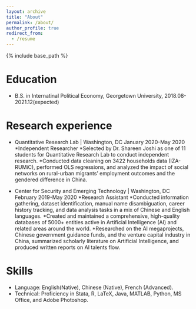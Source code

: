 ```yaml
---
layout: archive
title: "About"
permalink: /about/
author_profile: true
redirect_from:
  - /resume
---
```


{% include base_path %}

Education
======
* B.S. in Internatinal Political Economy, Georgetown University, 2018.08-2021.12(expected)

Research experience
======
* Quantitative Research Lab | Washington, DC	                           January 2020-May 2020
  *Independent Researcher
  *Selected by Dr. Shareen Joshi as one of 11 students for Quantitative Research Lab to conduct independent research.
  *Conducted data cleaning on 3422 households data (IZA-RUMiC), performed OLS regressions, and analyzed the impact of social networks on rural-urban migrants’ employment outcomes and the gendered difference in China.


* Center for Security and Emerging Technology | Washington, DC	                         February 2019-May 2020
  *Research Assistant
  *Conducted information gathering, dataset identification, manual name disambiguation, career history tracking, and data analysis tasks in a mix of Chinese and English languages. 
  *Created and maintained a comprehensive, high-quality databases of 5000+ entities active in Artificial Intelligence (AI) and related areas around the world.
  *Researched on the AI megaprojects, Chinese government guidance funds, and the venture capital industry in China, summarized scholarly literature on Artificial Intelligence, and produced written reports on AI talents flow.

  
Skills
======
* Language: English(Native), Chinese (Native), French (Advanced).
* Technical: Proficiency in Stata, R, LaTeX, Java, MATLAB, Python, MS Office, and Adobe Photoshop.


